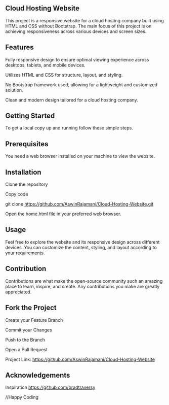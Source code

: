 Cloud Hosting Website
-----------------------------
This project is a responsive website for a cloud hosting company built using HTML and CSS without Bootstrap. The main focus of this project is on achieving responsiveness across various devices and screen sizes.

Features
--------
Fully responsive design to ensure optimal viewing experience across desktops, tablets, and mobile devices.

Utilizes HTML and CSS for structure, layout, and styling.

No Bootstrap framework used, allowing for a lightweight and customized solution.

Clean and modern design tailored for a cloud hosting company.

Getting Started
---------------
To get a local copy up and running follow these simple steps.

Prerequisites
-------------
You need a web browser installed on your machine to view the website.

Installation
------------
Clone the repository

Copy code

git clone https://github.com/AswinRajamani/Cloud-Hosting-Website.git

Open the home.html file in your preferred web browser.

Usage
-----
Feel free to explore the website and its responsive design across different devices. You can customize the content, styling, and layout according to your requirements.

Contribution
------------
Contributions are what make the open-source community such an amazing place to learn, inspire, and create. Any contributions you make are greatly appreciated.

Fork the Project
----------------
Create your Feature Branch 

Commit your Changes

Push to the Branch 

Open a Pull Request

Project Link: https://github.com/AswinRajamani/Cloud-Hosting-Website

Acknowledgements
----------------
Inspiration https://github.com/bradtraversy

//Happy Coding

